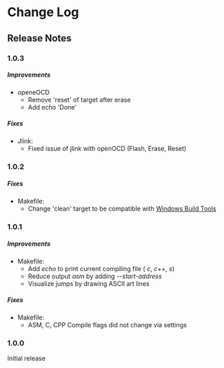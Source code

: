# Change Log

## Release Notes

### 1.0.3

##### Improvements

 - openeOCD
     - Remove 'reset' of target after erase
     - Add echo 'Done'

##### Fixes 

 - Jlink:
     - Fixed issue of jlink with openOCD (Flash, Erase, Reset)

### 1.0.2

##### Fixes 

 - Makefile:
     - Change 'clean' target to be compatible with [Windows Build Tools](https://github.com/xpack-dev-tools/windows-build-tools-xpack/releases)


### 1.0.1

##### Improvements 

 - Makefile:
     - Add *echo* to print current compiling file ( *c*, *c++*, *s*)
     - Reduce output *asm* by adding *--start-address*
     - Visualize jumps by drawing ASCII art lines

##### Fixes 

 - Makefile:
     - ASM, C, CPP Compile flags did not change via settings

### 1.0.0

Initial release

